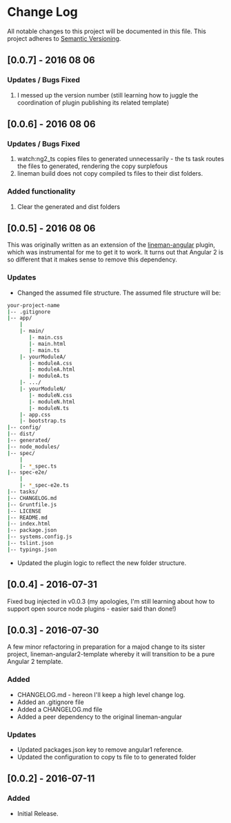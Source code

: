 # Change Log
All notable changes to this project will be documented in this file.
This project adheres to [Semantic Versioning](http://semver.org/).

## [0.0.7] - 2016 08 06

### Updates / Bugs Fixed
1. I messed up the version number (still learning how to juggle the coordination of  plugin publishing its related template)

## [0.0.6] - 2016 08 06

### Updates / Bugs Fixed
1. watch:ng2_ts copies files to generated unnecessarily - the ts task routes the files to generated, rendering the copy surplefous
1. lineman build does not copy compiled ts files to their dist folders.

### Added functionality
1. Clear the generated and dist folders 

## [0.0.5] - 2016 08 06
This was originally written as an extension of the [lineman-angular](https://github.com/linemanjs/lineman-angular) plugin, which was instrumental for me to get it to work. It turns out that Angular 2 is so different that it makes sense to remove this dependency.

### Updates
* Changed the assumed file structure. The assumed file structure will be:
````bash
your-project-name
|-- .gitignore
|-- app/
    |
    |- main/
       |- main.css
       |- main.html
       |- main.ts
    |- yourModuleA/
       |- moduleA.css
       |- moduleA.html
       |- moduleA.ts
    |- .../
    |- yourModuleN/
       |- moduleN.css
       |- moduleN.html
       |- moduleN.ts    
    |- app.css
    |- bootstrap.ts
|-- config/
|-- dist/
|-- generated/
|-- node_modules/
|-- spec/
    |
    |- *_spec.ts
|-- spec-e2e/
    |
    |- *_spec-e2e.ts
|-- tasks/
|-- CHANGELOG.md
|-- Gruntfile.js
|-- LICENSE
|-- README.md
|-- index.html
|-- package.json
|-- systems.config.js
|-- tslint.json
|-- typings.json
````
* Updated the plugin logic to reflect the new folder structure.

## [0.0.4] - 2016-07-31
Fixed bug injected in v0.0.3 (my apologies, I'm still learning about how to support open source node plugins - easier said than done!)

## [0.0.3] - 2016-07-30
A few minor refactoring in preparation for a majod change to its sister project, lineman-angular2-template whereby it will transition to be a pure Angular 2 template.

### Added
* CHANGELOG.md - hereon I'll keep a high level change log.
* Added an .gitignore file
* Added a CHANGELOG.md file
* Added a peer dependency to the original lineman-angular

### Updates
* Updated packages.json key to remove angular1 reference.
* Updated the configuration to copy ts file to to generated folder

## [0.0.2] - 2016-07-11
### Added
* Initial Release.